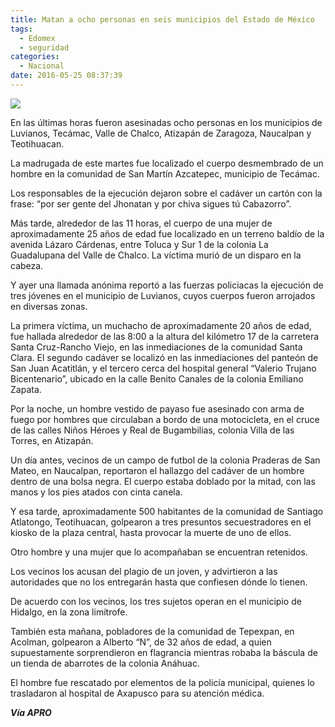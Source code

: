 ```yaml
---
title: Matan a ocho personas en seis municipios del Estado de México
tags:
  - Edomex
  - seguridad
categories:
  - Nacional
date: 2016-05-25 08:37:39
---
```

![](https://res.cloudinary.com/pidmx/image/upload/v1464183520/DESCUARTIZADO-2-1-d_wlildf.jpg)

En las últimas horas fueron asesinadas ocho personas en los municipios de Luvianos, Tecámac, Valle de Chalco, Atizapán de Zaragoza, Naucalpan y Teotihuacan.

La madrugada de este martes fue localizado el cuerpo desmembrado de un hombre en la comunidad de San Martín Azcatepec, municipio de Tecámac.

Los responsables de la ejecución dejaron sobre el cadáver un cartón con la frase: “por ser gente del Jhonatan y por chiva sigues tú Cabazorro”.

Más tarde, alrededor de las 11 horas, el cuerpo de una mujer de aproximadamente 25 años de edad fue localizado en un terreno baldío de la avenida Lázaro Cárdenas, entre Toluca y Sur 1 de la colonia La Guadalupana del Valle de Chalco. La víctima murió de un disparo en la cabeza.

Y ayer una llamada anónima reportó a las fuerzas policiacas la ejecución de tres jóvenes en el municipio de Luvianos, cuyos cuerpos fueron arrojados en diversas zonas.

La primera víctima, un muchacho de aproximadamente 20 años de edad, fue hallada alrededor de las 8:00 a la altura del kilómetro 17 de la carretera Santa Cruz-Rancho Viejo, en las inmediaciones de la comunidad Santa Clara. El segundo cadáver se localizó en las inmediaciones del panteón de San Juan Acatitlán, y el tercero cerca del hospital general “Valerio Trujano Bicentenario”, ubicado en la calle Benito Canales de la colonia Emiliano Zapata.

Por la noche, un hombre vestido de payaso fue asesinado con arma de fuego por hombres que circulaban a bordo de una motocicleta, en el cruce de las calles Niños Héroes y Real de Bugambilias, colonia Villa de las Torres, en Atizapán.

Un día antes, vecinos de un campo de futbol de la colonia Praderas de San Mateo, en Naucalpan, reportaron el hallazgo del cadáver de un hombre dentro de una bolsa negra. El cuerpo estaba doblado por la mitad, con las manos y los pies atados con cinta canela.

Y esa tarde, aproximadamente 500 habitantes de la comunidad de Santiago Atlatongo, Teotihuacan, golpearon a tres presuntos secuestradores en el kiosko de la plaza central, hasta provocar la muerte de uno de ellos.

Otro hombre y una mujer que lo acompañaban se encuentran retenidos.

Los vecinos los acusan del plagio de un joven, y advirtieron a las autoridades que no los entregarán hasta que confiesen dónde lo tienen.

De acuerdo con los vecinos, los tres sujetos operan en el municipio de Hidalgo, en la zona limítrofe.

También esta mañana, pobladores de la comunidad de Tepexpan, en Acolman, golpearon a Alberto “N”, de 32 años de edad, a quien supuestamente sorprendieron en flagrancia mientras robaba la báscula de un tienda de abarrotes de la colonia Anáhuac.

El hombre fue rescatado por elementos de la policía municipal, quienes lo trasladaron al hospital de Axapusco para su atención médica.

***Vía APRO***
